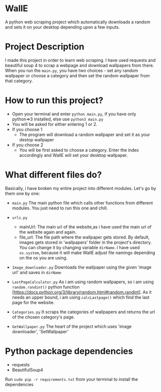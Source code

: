 # WallE
A python web scraping project which automatically downloads a random and sets it on your desktop depending upon a few inputs.

# Project Description
I made this project in order to learn web scraping. I have used requests and beautiful soup 4 to scrap a webpage and download wallpapers from there. When you run the `main.py`, you have two choices - set any random wallpaper or choose a category and then set the random wallpaper from that category.

# How to run this project?
* Open your terminal and enter `python main.py`, if you have only python=>3 installed, else use `python3 main.py`
* You will be asked for either entering 1 or 2.
* If you choose 1
  - The program will download a random wallpaper and set it as your destop wallpaper
* If you choose 2
  - You will be first asked to choose a category. Enter the index accordingly and WallE will set your desktop wallpaper.
  
# What different files do?
Basically, i have broken my entire project into different modules. Let's go by them one by one:
- `main.py`
  The main python file which calls other functions from different modules. You just need to run this one and chill.
  
- `urls.py`
  * mainUrl: The main url of the website,as i have used the main url of the website again and again.
  * file_url: The file path where the wallpaper gets stored. By default, images gets stored in 'wallpapers' folder in the project's directory. You can change it by changing variable `dirName`. I have used `os.system`, because it will make WallE adjust file namings depending on the os you are using.
  
- `Image_downloader.py`
  Downloads the wallpaper using the given 'image url' and saves in `dirName`
  
- `LastPageCalculator.py`
  As i am using random wallpapers, so i am using `random.randint()` python function [https://docs.python.org/3/library/random.html#random.randint]. As it needs an upper bound, i am using `calcLastpage()` which find the last page for the website.
  
- `Categories.py`
It scraps the categories of wallpapers and returns the url of the chosen category's page.

- `GetWallpaper.py`
The heart of the project which uses 'image downloader', 'SetWallpaper'
  
  
# Python package dependencies

- requests
- BeautifulSoup4

Run `sudo pip -r requirements.txt` from your terminal to install the dependencies
